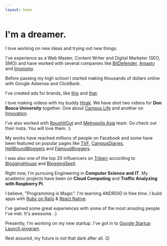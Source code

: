 ```yaml
---
layout: home
---
```

# I'm a dreamer.

I love working on new ideas and trying out new things.

I've experience as a Web Master, Content Writer and Digital Marketer (SEO, SMO) and have worked with several companies like [BitDefender](http://bitdefender.co.uk), [Amasty](http://amasty.com/) and [Imonomy](http://imonomy.com/).

Before passing my high school I started making thousands of dollars online with Google Adsense and ClickBank.

I've created ads for brands, like [this](https://www.youtube.com/watch?v=z3c3GyQJVpk) and [that](https://www.youtube.com/watch?v=x2In8M57bdY).

I love making videos with my buddy [Hirak](http://facebook.com/Hirakjsarma). We have shot two videos for <b>Don Bosco University</b> together. One about [Campus Life](https://www.youtube.com/watch?v=yiQvrTI0l98) and another on [Innovation](https://www.youtube.com/watch?v=yiQvrTI0l98).

I've also worked with [RoughItOut](https://www.instagram.com/roughitout/) and [Metropolis Asia](https://www.instagram.com/metropolisasia/) team. Go check out their Insta. You will love them. :)

My works have reached millions of people on Facebook and some have been featured on popular pages like [TVF](http://facebook.com/sabqtiyapahai/?fref=ts), [CampusDiaries](https://campusdiaries.com), [HellBoundBloggers](http://www.hellboundbloggers.com) and [FamousBloggers](http://famousbloggers.net).

I was also one of the top 20 influencers on [Triberr](http://triberr.com) according to [BloggingHouse](http://www.blogginghouse.com/top-100-triberr-bloggers/) and [BloggingSpell](http://www.bloggingspell.com/triberr-marketing-tips/).

Right now, I'm pursuing Engineering in <b>Computer Science and IT</b>. My academic projects have been on <b>Cloud Computing</b> and <b>Traffic Analyzing with Raspberry Pi</b>.

I believe, "Programming is Magic". I'm learning ANDROID in free time. I build apps with [Ruby on Rails](http://rubyonrails.org) & [React Native](http://facebook.github.io/react-native/).

I've gained some great experiences with some of the most amazing people I've met. It's awesome. :)

Presently, I'm working on my new startup. I've got in to [Google Startup Launch program](https://developers.google.com/startups/).

Rest assured, my future is not that dark after all. &#128521;
